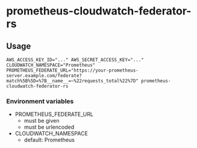 # prometheus-cloudwatch-federator-rs

## Usage

```
AWS_ACCESS_KEY_ID="..." AWS_SECRET_ACCESS_KEY="..." CLOUDWATCH_NAMESPACE="Prometheus" PROMETHEUS_FEDERATE_URL="https://your-prometheus-server.example.com/federate?match%5B%5D=%7B__name__=~%22requests_total%22%7D" prometheus-cloudwatch-federator-rs
```

### Environment variables

- PROMETHEUS_FEDERATE_URL
    - must be given
    - must be urlencoded
- CLOUDWATCH_NAMESPACE
    - default: Prometheus
